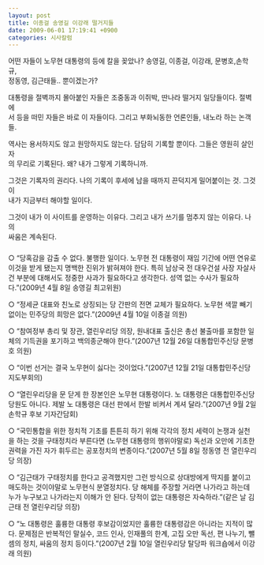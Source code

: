 ```yaml
---
layout: post
title: 이종걸 송영길 이강래 떨거지들
date: 2009-06-01 17:19:41 +0900
categories: 시사칼럼
---
```

  
어떤 자들이 노무현 대통령의 등에 칼을 꽂았나? 송영길, 이종걸, 이강래, 문병호,손학규,  
정동영, 김근태들.. 뿐이겠는가?   
  
대통령을 절벽까지 몰아붙인 자들은 조중동과 이쥐박, 딴나라 떨거지 일당들이다. 절벽에  
서 등을 떠민 자들은 바로 이 자들이다. 그리고 부화뇌동한 언론인들, 내노라 하는 논객들.  
  
역사는 용서하지도 않고 원망하지도 않는다. 담담히 기록할 뿐이다. 그들은 영원히 살인자  
의 무리로 기록된다. 왜? 내가 그렇게 기록하니까.  
  
그것은 기록자의 권리다. 나의 기록이 후세에 남을 때까지 끈덕지게 밀어붙이는 것. 그것이   
내가 지금부터 해야할 일이다.   
  
그것이 내가 이 사이트를 운영하는 이유다. 그리고 내가 쓰기를 멈추지 않는 이유다. 나의   
싸움은 계속된다.  
  
  
###  
  




  
○ “당혹감을 감출 수 없다. 불행한 일이다. 노무현 전 대통령이 재임 기간에 어떤 연유로 이것을 받게 됐는지 명백한 진위가 밝혀져야 한다. 특히 남상국 전 대우건설 사장 자살사건 부분에 대해서도 정중한 사과가 필요하다고 생각한다. 성역 없는 수사가 필요하다.”(2009년 4월 8일 송영길 최고위원)  
  
○ “정세균 대표와 친노로 상징되는 당 간판의 전면 교체가 필요하다. 노무현 색깔 빼기 없이는 민주당의 희망은 없다.”(2009년 4월 10일 이종걸 의원)  
  
○ “참여정부 총리 및 장관, 열린우리당 의장, 원내대표 출신은 총선 불출마를 포함한 일체의 기득권을 포기하고 백의종군해야 한다.”(2007년 12월 26일 대통합민주신당 문병호 의원)  
  
○ “이번 선거는 결국 노무현이 싫다는 것이었다.”(2007년 12월 21일 대통합민주신당 지도부회의)  
  
○ “열린우리당을 문 닫게 한 장본인은 노무현 대통령이다. 노 대통령은 대통합민주신당 당원도 아니다. 제발 노 대통령은 대선 판에서 한발 비켜서 계셔 달라.”(2007년 9월 2일 손학규 후보 기자간담회)  
  
○ “국민통합을 위한 정치적 기초를 튼튼히 하기 위해 각각의 정치 세력이 논쟁과 실천을 하는 것을 구태정치라 부른다면 (노무현 대통령의 행위야말로) 독선과 오만에 기초한 권력을 가진 자가 휘두르는 공포정치의 변종이다.”(2007년 5월 8일 정동영 전 열린우리당 의장)  
  
○ “김근태가 구태정치를 한다고 공격했지만 그런 방식으로 상대방에게 딱지를 붙이고 매도하는 것이야말로 노무현식 분열정치다. 당 해체를 주장할 거라면 나가라고 하는데 누가 누구보고 나가라는지 이해가 안 된다. 당적이 없는 대통령은 자숙하라.”(같은 날 김근태 전 열린우리당 의장)  
  
○ “노 대통령은 훌륭한 대통령 후보감이었지만 훌륭한 대통령감은 아니라는 지적이 많다. 문제점은 반복적인 말실수, 코드 인사, 인재풀의 한계, 고집 오만 독선, 편 나누기, 뺄셈의 정치, 싸움의 정치 등이다.”(2007년 2월 10일 열린우리당 탈당파 워크숍에서 이강래 의원)